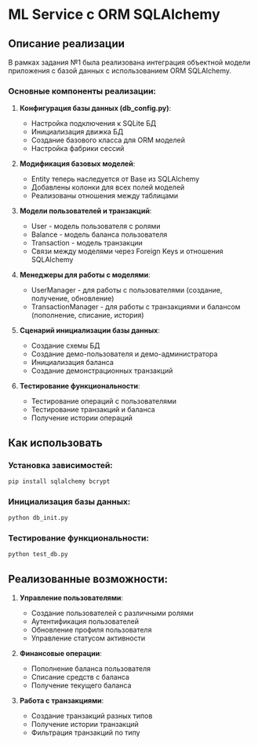 # ML Service с ORM SQLAlchemy

## Описание реализации

В рамках задания №1 была реализована интеграция объектной модели приложения с базой данных с использованием ORM SQLAlchemy. 

### Основные компоненты реализации:

1. **Конфигурация базы данных (db_config.py)**:
   - Настройка подключения к SQLite БД
   - Инициализация движка БД
   - Создание базового класса для ORM моделей
   - Настройка фабрики сессий

2. **Модификация базовых моделей**:
   - Entity теперь наследуется от Base из SQLAlchemy
   - Добавлены колонки для всех полей моделей
   - Реализованы отношения между таблицами

3. **Модели пользователей и транзакций**:
   - User - модель пользователя с ролями
   - Balance - модель баланса пользователя
   - Transaction - модель транзакции
   - Связи между моделями через Foreign Keys и отношения SQLAlchemy

4. **Менеджеры для работы с моделями**:
   - UserManager - для работы с пользователями (создание, получение, обновление)
   - TransactionManager - для работы с транзакциями и балансом (пополнение, списание, история)

5. **Сценарий инициализации базы данных**:
   - Создание схемы БД
   - Создание демо-пользователя и демо-администратора
   - Инициализация баланса
   - Создание демонстрационных транзакций

6. **Тестирование функциональности**:
   - Тестирование операций с пользователями
   - Тестирование транзакций и баланса
   - Получение истории операций

## Как использовать

### Установка зависимостей:
```bash
pip install sqlalchemy bcrypt
```

### Инициализация базы данных:
```bash
python db_init.py
```

### Тестирование функциональности:
```bash
python test_db.py
```

## Реализованные возможности:

1. **Управление пользователями**:
   - Создание пользователей с различными ролями
   - Аутентификация пользователей
   - Обновление профиля пользователя
   - Управление статусом активности

2. **Финансовые операции**:
   - Пополнение баланса пользователя
   - Списание средств с баланса
   - Получение текущего баланса

3. **Работа с транзакциями**:
   - Создание транзакций разных типов 
   - Получение истории транзакций
   - Фильтрация транзакций по типу 